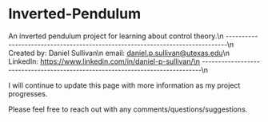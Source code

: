 # Inverted-Pendulum
An inverted pendulum project for learning about control theory.\n
------------------------------------------------------------------------------\n
Created by:  Daniel Sullivan\n
     email:  daniel.p.sullivan@utexas.edu\n
  LinkedIn:  https://www.linkedin.com/in/daniel-p-sullivan/\n
------------------------------------------------------------------------------\n

I will continue to update this page with more information as my project progresses.

Please feel free to reach out with any comments/questions/suggestions.
